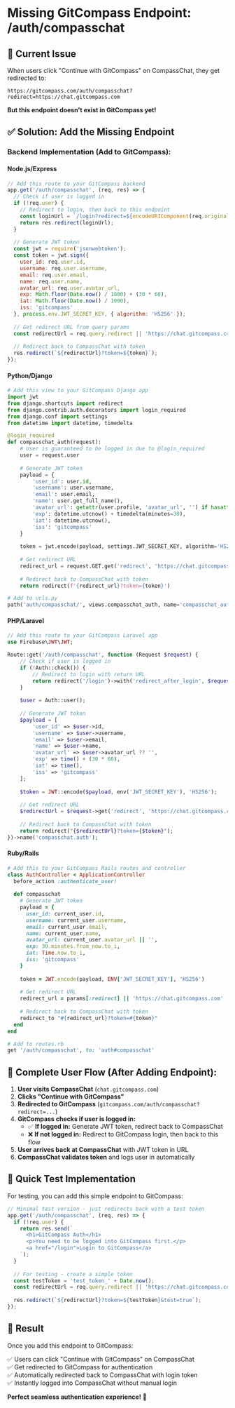 # Missing GitCompass Endpoint: /auth/compasschat

## 🚨 **Current Issue**

When users click "Continue with GitCompass" on CompassChat, they get redirected to:
```
https://gitcompass.com/auth/compasschat?redirect=https://chat.gitcompass.com
```

**But this endpoint doesn't exist in GitCompass yet!**

## ✅ **Solution: Add the Missing Endpoint**

### **Backend Implementation (Add to GitCompass):**

#### **Node.js/Express**
```javascript
// Add this route to your GitCompass backend
app.get('/auth/compasschat', (req, res) => {
  // Check if user is logged in
  if (!req.user) {
    // Redirect to login, then back to this endpoint
    const loginUrl = `/login?redirect=${encodeURIComponent(req.originalUrl)}`;
    return res.redirect(loginUrl);
  }
  
  // Generate JWT token
  const jwt = require('jsonwebtoken');
  const token = jwt.sign({
    user_id: req.user.id,
    username: req.user.username,
    email: req.user.email,
    name: req.user.name,
    avatar_url: req.user.avatar_url,
    exp: Math.floor(Date.now() / 1000) + (30 * 60),
    iat: Math.floor(Date.now() / 1000),
    iss: 'gitcompass'
  }, process.env.JWT_SECRET_KEY, { algorithm: 'HS256' });
  
  // Get redirect URL from query params
  const redirectUrl = req.query.redirect || 'https://chat.gitcompass.com';
  
  // Redirect back to CompassChat with token
  res.redirect(`${redirectUrl}?token=${token}`);
});
```

#### **Python/Django**
```python
# Add this view to your GitCompass Django app
import jwt
from django.shortcuts import redirect
from django.contrib.auth.decorators import login_required
from django.conf import settings
from datetime import datetime, timedelta

@login_required
def compasschat_auth(request):
    # User is guaranteed to be logged in due to @login_required
    user = request.user
    
    # Generate JWT token
    payload = {
        'user_id': user.id,
        'username': user.username,
        'email': user.email,
        'name': user.get_full_name(),
        'avatar_url': getattr(user.profile, 'avatar_url', '') if hasattr(user, 'profile') else '',
        'exp': datetime.utcnow() + timedelta(minutes=30),
        'iat': datetime.utcnow(),
        'iss': 'gitcompass'
    }
    
    token = jwt.encode(payload, settings.JWT_SECRET_KEY, algorithm='HS256')
    
    # Get redirect URL
    redirect_url = request.GET.get('redirect', 'https://chat.gitcompass.com')
    
    # Redirect back to CompassChat with token
    return redirect(f'{redirect_url}?token={token}')

# Add to urls.py
path('auth/compasschat/', views.compasschat_auth, name='compasschat_auth'),
```

#### **PHP/Laravel**
```php
// Add this route to your GitCompass Laravel app
use Firebase\JWT\JWT;

Route::get('/auth/compasschat', function (Request $request) {
    // Check if user is logged in
    if (!Auth::check()) {
        // Redirect to login with return URL
        return redirect('/login')->with('redirect_after_login', $request->fullUrl());
    }
    
    $user = Auth::user();
    
    // Generate JWT token
    $payload = [
        'user_id' => $user->id,
        'username' => $user->username,
        'email' => $user->email,
        'name' => $user->name,
        'avatar_url' => $user->avatar_url ?? '',
        'exp' => time() + (30 * 60),
        'iat' => time(),
        'iss' => 'gitcompass'
    ];
    
    $token = JWT::encode($payload, env('JWT_SECRET_KEY'), 'HS256');
    
    // Get redirect URL
    $redirectUrl = $request->get('redirect', 'https://chat.gitcompass.com');
    
    // Redirect back to CompassChat with token
    return redirect("{$redirectUrl}?token={$token}");
})->name('compasschat.auth');
```

#### **Ruby/Rails**
```ruby
# Add this to your GitCompass Rails routes and controller
class AuthController < ApplicationController
  before_action :authenticate_user!
  
  def compasschat
    # Generate JWT token
    payload = {
      user_id: current_user.id,
      username: current_user.username,
      email: current_user.email,
      name: current_user.name,
      avatar_url: current_user.avatar_url || '',
      exp: 30.minutes.from_now.to_i,
      iat: Time.now.to_i,
      iss: 'gitcompass'
    }
    
    token = JWT.encode(payload, ENV['JWT_SECRET_KEY'], 'HS256')
    
    # Get redirect URL
    redirect_url = params[:redirect] || 'https://chat.gitcompass.com'
    
    # Redirect back to CompassChat with token
    redirect_to "#{redirect_url}?token=#{token}"
  end
end

# Add to routes.rb
get '/auth/compasschat', to: 'auth#compasschat'
```

## 🎯 **Complete User Flow (After Adding Endpoint):**

1. **User visits CompassChat** (`chat.gitcompass.com`)
2. **Clicks "Continue with GitCompass"**
3. **Redirected to GitCompass** (`gitcompass.com/auth/compasschat?redirect=...`)
4. **GitCompass checks if user is logged in:**
   - ✅ **If logged in:** Generate JWT token, redirect back to CompassChat
   - ❌ **If not logged in:** Redirect to GitCompass login, then back to this flow
5. **User arrives back at CompassChat** with JWT token in URL
6. **CompassChat validates token** and logs user in automatically

## 🔧 **Quick Test Implementation**

For testing, you can add this simple endpoint to GitCompass:

```javascript
// Minimal test version - just redirects back with a test token
app.get('/auth/compasschat', (req, res) => {
  if (!req.user) {
    return res.send(`
      <h1>GitCompass Auth</h1>
      <p>You need to be logged into GitCompass first.</p>
      <a href="/login">Login to GitCompass</a>
    `);
  }
  
  // For testing - create a simple token
  const testToken = 'test_token_' + Date.now();
  const redirectUrl = req.query.redirect || 'https://chat.gitcompass.com';
  
  res.redirect(`${redirectUrl}?token=${testToken}&test=true`);
});
```

## 🎉 **Result**

Once you add this endpoint to GitCompass:

✅ Users can click "Continue with GitCompass" on CompassChat  
✅ Get redirected to GitCompass for authentication  
✅ Automatically redirected back to CompassChat with login token  
✅ Instantly logged into CompassChat without manual login  

**Perfect seamless authentication experience!** 🚀
